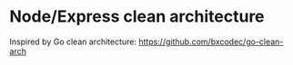 # Node/Express clean architecture

Inspired by Go clean architecture: https://github.com/bxcodec/go-clean-arch
